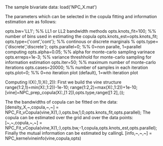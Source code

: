 The sample bivariate data:
load('NPC_X.mat')

The parameters which can be selected in the copula fitting and information estimation are as follows:

opts.bw='LL1';                               %% LL1 or LL2 bandwidth methods
opts.knots_fit=100;                      %% number of bins used in estimating the copula 
opts.knots_est=opts.knots_fit;
opts.type={'cont','cont'};              %% continous or discrete marginals
% opts.type={'discrete','discrete'};
opts.parallel=0;                             %% 0=non paralle, 1=parallel computing 
opts.alpha=0.05;                           %% alpha for monte-carlo sampling varinace
opts.erreps=1e-3;                         %% variance threshhold for monte-carlo sampling for information estimation
opts.iter=50;                                  %% maximum number of monte-carlo iterations 
opts.cases=20000;                        %% number of samples in each iteration 
opts.plot=0;                                   %% 0=no iteration plot (default), 1=with iteration plot

Computing I(X(:,1);X(:,2)):
First we build the vine structure
range(1:2,1)=min(X(:,1:2))-1e-10;
range(1:2,2)=max(X(:,1:2))+1e-10;
[vine]=NPC_prep_copula(X(:,[1 2]),opts.type,range([1 2],:));

The the bandwidths of copula can be fitted on the data:
[density_X,~,copula,~,~] = NPC_Fit_vCopula(vine,X(1,:),opts.bw,1,0,opts.knots_fit,opts.parallel);
The copula can be estimated over the grid and over the data points:
[~,~,copula,~,~] = NPC_Fit_vCopula(vine,X(1,:),opts.bw,-1,copula,opts.knots_est,opts.parallel);
Finally the mutual information can be estimated by callingL
[info,~,~,~] = NPC_kernelvineinfo(vine,copula,opts)